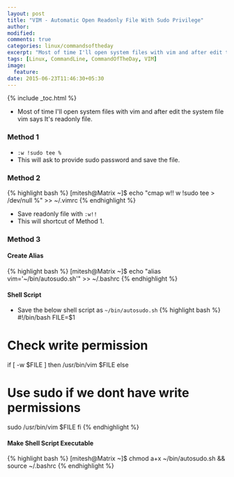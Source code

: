 ```yaml
---
layout: post
title: "VIM - Automatic Open Readonly File With Sudo Privilege"
author:
modified:
comments: true
categories: linux/commandsoftheday
excerpt: "Most of time I'll open system files with vim and after edit the system file vim says It's readonly file."
tags: [Linux, CommandLine, CommandOfTheDay, VIM]
image:
  feature:
date: 2015-06-23T11:46:30+05:30
---
```


{% include _toc.html %}

* Most of time I'll open system files with vim and after edit the system file vim says It's readonly file.

### Method 1

* `:w !sudo tee %`
* This will ask to provide sudo password and save the file.

### Method 2

{% highlight bash %}
[mitesh@Matrix ~]$ echo "cmap w!! w !sudo tee > /dev/null %" >> ~/.vimrc
{% endhighlight %}

* Save readonly file with `:w!!`
* This will shortcut of Method 1.

### Method 3

#### Create Alias
{% highlight bash %}
[mitesh@Matrix ~]$ echo "alias vim='~/bin/autosudo.sh'" >> ~/.bashrc
{% endhighlight %}

#### Shell Script

* Save the below shell script as `~/bin/autosudo.sh`
{% highlight bash %}
#!/bin/bash
FILE=$1

# Check write permission
if [ -w $FILE ]
then
  /usr/bin/vim $FILE
else
  # Use sudo if we dont have write permissions
  sudo /usr/bin/vim $FILE
fi
{% endhighlight %}

#### Make Shell Script Executable

{% highlight bash %}
[mitesh@Matrix ~]$ chmod a+x ~/bin/autosudo.sh && source ~/.bashrc
{% endhighlight %}
